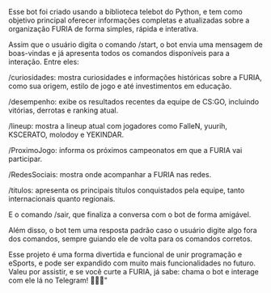 Esse bot foi criado usando a biblioteca telebot do Python, e tem como objetivo principal oferecer informações completas e atualizadas sobre a organização FURIA de forma simples, rápida e interativa.

Assim que o usuário digita o comando /start, o bot envia uma mensagem de boas-vindas e já apresenta todos os comandos disponíveis para a interação. Entre eles:

/curiosidades: mostra curiosidades e informações históricas sobre a FURIA, como sua origem, estilo de jogo e até investimentos em educação.

/desempenho: exibe os resultados recentes da equipe de CS:GO, incluindo vitórias, derrotas e ranking atual.

/lineup: mostra a lineup atual com jogadores como FalleN, yuurih, KSCERATO, molodoy e YEKINDAR.

/ProximoJogo: informa os próximos campeonatos em que a FURIA vai participar.

/RedesSociais: mostra onde acompanhar a FURIA nas redes.

/titulos: apresenta os principais títulos conquistados pela equipe, tanto internacionais quanto regionais.

E o comando /sair, que finaliza a conversa com o bot de forma amigável.

Além disso, o bot tem uma resposta padrão caso o usuário digite algo fora dos comandos, sempre guiando ele de volta para os comandos corretos.

Esse projeto é uma forma divertida e funcional de unir programação e eSports, e pode ser expandido com muito mais funcionalidades no futuro. Valeu por assistir, e se você curte a FURIA, já sabe: chama o bot e interage com ele lá no Telegram! 🐱‍👤🔥"
